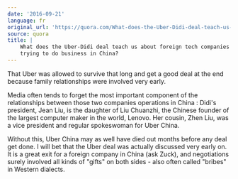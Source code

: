 ```yaml
---
date: '2016-09-21'
language: fr
original_url: 'https://quora.com/What-does-the-Uber-Didi-deal-teach-us-about-foreign-tech-companies-trying-to-do-business-in-China/answer/Clément-Renaud'
source: quora
title: |
    What does the Uber-Didi deal teach us about foreign tech companies
    trying to do business in China?
---
```


That Uber was allowed to survive that long and get a good deal at the
end because family relationships were involved very early.

Media often tends to forget the most important component of the
relationships between those two companies operations in China : Didi's
president, Jean Liu, is the daughter of Liu Chuanzhi, the Chinese
founder of the largest computer maker in the world, Lenovo. Her cousin,
Zhen Liu, was a vice president and regular spokeswoman for Uber China.

Without this, Uber China may as well have died out months before any
deal get done. I will bet that the Uber deal was actually discussed very
early on. It is a great exit for a foreign company in China (ask Zuck),
and negotiations surely involved all kinds of "gifts" on both sides -
also often called "bribes" in Western dialects.
